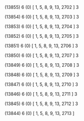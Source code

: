 (13855) 6 (0) [ 1, 5, 8, 9, 13, 2702 ] 3 


(13854) 6 (0) [ 1, 5, 8, 9, 13, 2703 ] 3 


(13853) 6 (0) [ 1, 5, 8, 9, 13, 2704 ] 3 


(13852) 6 (0) [ 1, 5, 8, 9, 13, 2705 ] 3 


(13851) 6 (0) [ 1, 5, 8, 9, 13, 2706 ] 3 


(13850) 6 (0) [ 1, 5, 8, 9, 13, 2707 ] 3 


(13849) 6 (0) [ 1, 5, 8, 9, 13, 2708 ] 3 


(13848) 6 (0) [ 1, 5, 8, 9, 13, 2709 ] 3 


(13847) 6 (0) [ 1, 5, 8, 9, 13, 2710 ] 3 


(13846) 6 (0) [ 1, 5, 8, 9, 13, 2711 ] 3 


(13845) 6 (0) [ 1, 5, 8, 9, 13, 2712 ] 3 


(13844) 6 (0) [ 1, 5, 8, 9, 13, 2713 ]  

